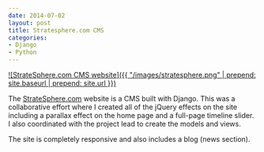 ```yaml
---
date: 2014-07-02
layout: post
title: Stratesphere.com CMS
categories:
- Django
- Python
---
```


[![StrateSphere.com CMS website]({{ "/images/stratesphere.png" | prepend: site.baseurl | prepend: site.url }})](http://stratesphere.com)

The [StrateSphere.com](http://stratesphere.com) website is a CMS built with Django. This was a collaborative effort where I created all of the jQuery effects on the site including a parallax effect on the home page and a full-page timeline slider. I also coordinated with the project lead to create the models and views.

The site is completely responsive and also includes a blog (news section).
